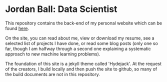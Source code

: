 # Jordan Ball: Data Scientist

This repository contains the back-end of my personal website which can be found [here](https://jballdata.github.io/).

On the site, you can read about me, view or download my resume, see a selected list of projects I have done, or read some blog posts (only one so far, though I
am halfway through a second one explaining a systematic approach to new machine learning problems).

The foundation of this site is a jekyll theme called 'Hydejack'. At the request of the creators, I build locally and then push the site to github, so many of the
build documents are not in this repository.